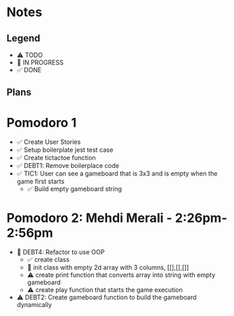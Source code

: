 # Notes

## Legend

- ⚠ TODO
- 🚧 IN PROGRESS
- ✅ DONE

## Plans

# Pomodoro 1

- ✅ Create User Stories
- ✅ Setup boilerplate jest test case
- ✅ Create tictactoe function
- ✅ DEBT1: Remove boilerplace code
- ✅ TIC1: User can see a gameboard that is 3x3 and is empty when the game first starts
  - ✅ Build empty gameboard string

# Pomodoro 2: Mehdi Merali - 2:26pm-2:56pm

- 🚧 DEBT4: Refactor to use OOP
  - ✅ create class
  - 🚧 init class with empty 2d array with 3 columns, [[],[],[]]
  - ⚠ create print function that converts array into string with empty gameboard
  - ⚠ create play function that starts the game execution
- ⚠ DEBT2: Create gameboard function to build the gameboard dynamically
